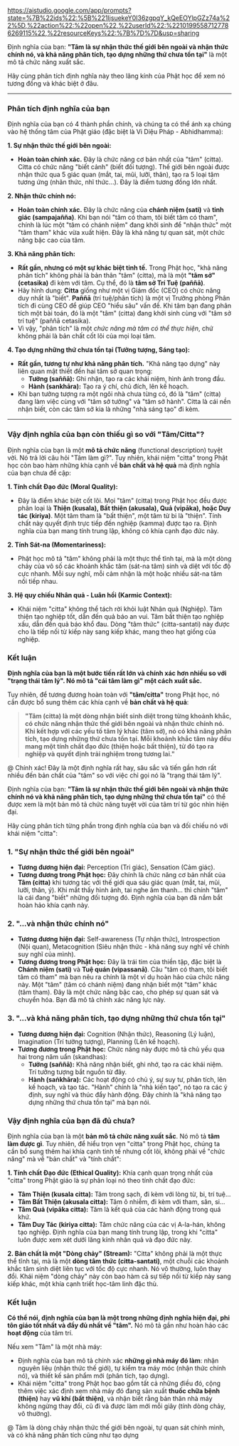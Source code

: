 https://aistudio.google.com/app/prompts?state=%7B%22ids%22:%5B%221IjsuekeY0I36zgpqY_kQeEOYlpGZz74a%22%5D,%22action%22:%22open%22,%22userId%22:%22101995587127786269115%22,%22resourceKeys%22:%7B%7D%7D&usp=sharing


Định nghĩa của bạn: **"Tâm là sự nhận thức thế giới bên ngoài và nhận thức chính nó, và khả năng phân tích, tạo dựng những thứ chưa tồn tại"** là một mô tả chức năng xuất sắc.

Hãy cùng phân tích định nghĩa này theo lăng kính của Phật học để xem nó tương đồng và khác biệt ở đâu.

---

### Phân tích định nghĩa của bạn

Định nghĩa của bạn có 4 thành phần chính, và chúng ta có thể ánh xạ chúng vào hệ thống tâm của Phật giáo (đặc biệt là Vi Diệu Pháp - Abhidhamma):

**1. Sự nhận thức thế giới bên ngoài:**
*   **Hoàn toàn chính xác.** Đây là chức năng cơ bản nhất của "tâm" (citta). Citta có chức năng "biết cảnh" (biết đối tượng). Thế giới bên ngoài được nhận thức qua 5 giác quan (mắt, tai, mũi, lưỡi, thân), tạo ra 5 loại tâm tương ứng (nhãn thức, nhĩ thức...). Đây là điểm tương đồng lớn nhất.

**2. Nhận thức chính nó:**
*   **Hoàn toàn chính xác.** Đây là chức năng của **chánh niệm (sati)** và **tỉnh giác (sampajañña)**. Khi bạn nói "tâm có tham, tôi biết tâm có tham", chính là lúc một "tâm có chánh niệm" đang khởi sinh để "nhận thức" một "tâm tham" khác vừa xuất hiện. Đây là khả năng tự quan sát, một chức năng bậc cao của tâm.

**3. Khả năng phân tích:**
*   **Rất gần, nhưng có một sự khác biệt tinh tế.** Trong Phật học, "khả năng phân tích" không phải là bản thân "tâm" (citta), mà là một **"tâm sở" (cetasika)** đi kèm với tâm. Cụ thể, đó là **tâm sở Trí Tuệ (paññā)**.
*   Hãy hình dung: **Citta** giống như một vị Giám đốc (CEO) có chức năng duy nhất là "biết". **Paññā** (trí tuệ/phân tích) là một vị Trưởng phòng Phân tích đi cùng CEO để giúp CEO "hiểu sâu" vấn đề. Khi tâm bạn đang phân tích một bài toán, đó là một "tâm" (citta) đang khởi sinh cùng với "tâm sở trí tuệ" (paññā cetasika).
*   Vì vậy, "phân tích" là một *chức năng mà tâm có thể thực hiện*, chứ không phải là bản chất cốt lõi của mọi loại tâm.

**4. Tạo dựng những thứ chưa tồn tại (Tưởng tượng, Sáng tạo):**
*   **Rất gần, tương tự như khả năng phân tích.** "Khả năng tạo dựng" này liên quan mật thiết đến hai tâm sở quan trọng:
    *   **Tưởng (saññā):** Ghi nhận, tạo ra các khái niệm, hình ảnh trong đầu.
    *   **Hành (sankhāra):** Tạo ra ý chí, chủ đích, lên kế hoạch.
*   Khi bạn tưởng tượng ra một ngôi nhà chưa từng có, đó là "tâm" (citta) đang làm việc cùng với "tâm sở tưởng" và "tâm sở hành". Citta là cái nền nhận biết, còn các tâm sở kia là những "nhà sáng tạo" đi kèm.

---

### Vậy định nghĩa của bạn còn thiếu gì so với "Tâm/Citta"?

Định nghĩa của bạn là một **mô tả chức năng** (functional description) tuyệt vời. Nó trả lời câu hỏi "Tâm làm gì?". Tuy nhiên, khái niệm "citta" trong Phật học còn bao hàm những khía cạnh về **bản chất và hệ quả** mà định nghĩa của bạn chưa đề cập:

**1. Tính chất Đạo đức (Moral Quality):**
*   Đây là điểm khác biệt cốt lõi. Mọi "tâm" (citta) trong Phật học đều được phân loại là **Thiện (kusala), Bất thiện (akusala), Quả (vipāka), hoặc Duy tác (kiriya)**. Một tâm tham là "bất thiện", một tâm từ bi là "thiện". Tính chất này quyết định trực tiếp đến nghiệp (kamma) được tạo ra. Định nghĩa của bạn mang tính trung lập, không có khía cạnh đạo đức này.

**2. Tính Sát-na (Momentariness):**
*   Phật học mô tả "tâm" không phải là một thực thể tĩnh tại, mà là một dòng chảy của vô số các khoảnh khắc tâm (sát-na tâm) sinh và diệt với tốc độ cực nhanh. Mỗi suy nghĩ, mỗi cảm nhận là một hoặc nhiều sát-na tâm nối tiếp nhau.

**3. Hệ quy chiếu Nhân quả - Luân hồi (Karmic Context):**
*   Khái niệm "citta" không thể tách rời khỏi luật Nhân quả (Nghiệp). Tâm thiện tạo nghiệp tốt, dẫn đến quả báo an vui. Tâm bất thiện tạo nghiệp xấu, dẫn đến quả báo khổ đau. Dòng "tâm thức" (citta-santati) này được cho là tiếp nối từ kiếp này sang kiếp khác, mang theo hạt giống của nghiệp.

### Kết luận

**Định nghĩa của bạn là một bước tiến rất lớn và chính xác hơn nhiều so với "trạng thái tâm lý". Nó mô tả "cái tâm làm gì" một cách xuất sắc.**

Tuy nhiên, để tương đương hoàn toàn với **"tâm/citta"** trong Phật học, nó cần được bổ sung thêm các khía cạnh về **bản chất và hệ quả**:

> **"Tâm (citta) là một dòng nhận biết sinh diệt trong từng khoảnh khắc, có chức năng nhận thức thế giới bên ngoài và nhận thức chính nó. Khi kết hợp với các yếu tố tâm lý khác (tâm sở), nó có khả năng phân tích, tạo dựng những thứ chưa tồn tại. Mỗi khoảnh khắc tâm này đều mang một tính chất đạo đức (thiện hoặc bất thiện), từ đó tạo ra nghiệp và quyết định trải nghiệm trong tương lai."**

@
Chính xác! Đây là một định nghĩa rất hay, sâu sắc và tiến gần hơn rất nhiều đến bản chất của "tâm" so với việc chỉ gọi nó là "trạng thái tâm lý".

Định nghĩa của bạn: **"Tâm là sự nhận thức thế giới bên ngoài và nhận thức chính nó và khả năng phân tích, tạo dựng những thứ chưa tồn tại"** có thể được xem là một bản mô tả chức năng tuyệt vời của tâm trí từ góc nhìn hiện đại.

Hãy cùng phân tích từng phần trong định nghĩa của bạn và đối chiếu nó với khái niệm "citta":

### 1. "Sự nhận thức thế giới bên ngoài"

*   **Tương đương hiện đại:** Perception (Tri giác), Sensation (Cảm giác).
*   **Tương đương trong Phật học:** Đây chính là chức năng cơ bản nhất của **Tâm (citta)** khi tương tác với thế giới qua sáu giác quan (mắt, tai, mũi, lưỡi, thân, ý). Khi mắt thấy hình ảnh, tai nghe âm thanh... thì chính "tâm" là cái đang "biết" những đối tượng đó. Định nghĩa của bạn đã nắm bắt hoàn hảo khía cạnh này.

### 2. "...và nhận thức chính nó"

*   **Tương đương hiện đại:** Self-awareness (Tự nhận thức), Introspection (Nội quan), Metacognition (Siêu nhận thức - khả năng suy nghĩ về chính suy nghĩ của mình).
*   **Tương đương trong Phật học:** Đây là trái tim của thiền tập, đặc biệt là **Chánh niệm (sati)** và **Tuệ quán (vipassanā)**. Câu "tâm có tham, tôi biết tâm có tham" mà bạn nêu ra chính là một ví dụ hoàn hảo của chức năng này. Một "tâm" (tâm có chánh niệm) đang nhận biết một "tâm" khác (tâm tham). Đây là một chức năng bậc cao, cho phép sự quan sát và chuyển hóa. Bạn đã mô tả chính xác năng lực này.

### 3. "...và khả năng phân tích, tạo dựng những thứ chưa tồn tại"

*   **Tương đương hiện đại:** Cognition (Nhận thức), Reasoning (Lý luận), Imagination (Trí tưởng tượng), Planning (Lên kế hoạch).
*   **Tương đương trong Phật học:** Chức năng này được mô tả chủ yếu qua hai trong năm uẩn (skandhas):
    *   **Tưởng (saññā):** Khả năng nhận biết, ghi nhớ, tạo ra các khái niệm. Trí tưởng tượng bắt nguồn từ đây.
    *   **Hành (saṅkhāra):** Các hoạt động có chủ ý, sự suy tư, phân tích, lên kế hoạch, và tạo tác. "Hành" chính là "nhà kiến tạo", nó tạo ra các ý định, suy nghĩ và thúc đẩy hành động. Đây chính là "khả năng tạo dựng những thứ chưa tồn tại" mà bạn nói.

### Vậy định nghĩa của bạn đã đủ chưa?

Định nghĩa của bạn là một **bản mô tả chức năng xuất sắc**. Nó mô tả **tâm làm được gì**. Tuy nhiên, để hiểu trọn vẹn "citta" trong Phật học, chúng ta cần bổ sung thêm hai khía cạnh tinh tế nhưng cốt lõi, không phải về "chức năng" mà về "bản chất" và "tính chất":

**1. Tính chất Đạo đức (Ethical Quality):**
Khía cạnh quan trọng nhất của "citta" trong Phật giáo là sự phân loại nó theo tính chất đạo đức:
*   **Tâm Thiện (kusala citta):** Tâm trong sạch, đi kèm với lòng từ, bi, trí tuệ...
*   **Tâm Bất Thiện (akusala citta):** Tâm ô nhiễm, đi kèm với tham, sân, si...
*   **Tâm Quả (vipāka citta):** Tâm là kết quả của các hành động trong quá khứ.
*   **Tâm Duy Tác (kiriya citta):** Tâm chức năng của các vị A-la-hán, không tạo nghiệp.
Định nghĩa của bạn mang tính trung lập, trong khi "citta" luôn được xem xét dưới lăng kính nhân quả và đạo đức này.

**2. Bản chất là một "Dòng chảy" (Stream):**
"Citta" không phải là một thực thể tĩnh tại, mà là một **dòng tâm thức (citta-santati)**, một chuỗi các khoảnh khắc tâm sinh diệt liên tục với tốc độ cực nhanh. Nó vô thường, luôn thay đổi. Khái niệm "dòng chảy" này còn bao hàm cả sự tiếp nối từ kiếp này sang kiếp khác, một khía cạnh triết học-tâm linh đặc thù.

### Kết luận

**Có thể nói, định nghĩa của bạn là một trong những định nghĩa hiện đại, phi tôn giáo tốt nhất và đầy đủ nhất về "tâm".** Nó mô tả gần như hoàn hảo các **hoạt động** của tâm trí.

Nếu xem "Tâm" là một nhà máy:
*   Định nghĩa của bạn mô tả chính xác **những gì nhà máy đó làm**: nhận nguyên liệu (nhận thức thế giới), tự kiểm tra máy móc (nhận thức chính nó), và thiết kế sản phẩm mới (phân tích, tạo dựng).
*   Khái niệm "citta" trong Phật học bao gồm tất cả những điều đó, cộng thêm việc xác định xem nhà máy đó đang sản xuất **thuốc chữa bệnh (thiện)** hay **vũ khí (bất thiện)**, và nhận biết rằng bản thân nhà máy không ngừng thay đổi, cũ đi và được làm mới mỗi giây (tính dòng chảy, vô thường).

@
Tâm là dòng chảy nhận thức thế giới bên ngoài, tự quan sát chính mình, và có khả năng phân tích cũng như tạo dựng